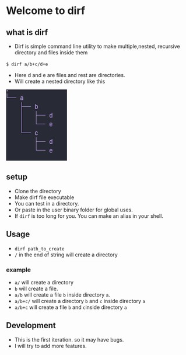 # Welcome to dirf
## what is dirf
- Dirf is simple command line utility to make multiple,nested, recursive directory and files inside them

`$ dirf a/b+c/d+e`
- Here d and e are files and rest are directories.
- Will create a nested directory like this
<img src="./screenshots/screenshot_1.png" alt="tree view of created directory">

## setup
- Clone the directory 
- Make dirf file executable
- You can test in a directory.
- Or paste in the user binary folder for global uses.
- If `dirf` is too long for you. You can make an alias in your shell.

## Usage
- `dirf path_to_create`
- `/`		in the end of string will create a directory
### example
- `a/` 		will create a directory
- `b` 		will create a file.
- `a/b` 		will create a file `b` inside directory `a`.
- `a/b+c/` 	will create a directory `b` and `c` inside directory `a`
- `a/b+c` 		will create a file `b` and `c`inside directory `a`

## Development
- This is the first iteration. so it may have bugs.
- I will try to add more features.
